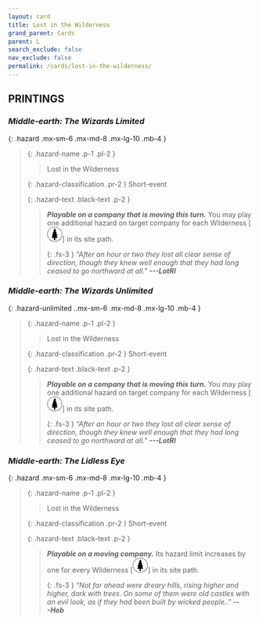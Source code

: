 ```yaml
---
layout: card
title: Lost in the Wilderness
grand_parent: Cards
parent: L
search_exclude: false
nav_exclude: false
permalink: /cards/lost-in-the-wilderness/
---
```


## PRINTINGS


### _Middle-earth: The Wizards Limited_

{: .hazard .mx-sm-6 .mx-md-8 .mx-lg-10 .mb-4 }
> {: .hazard-name .p-1 .pl-2 }
> > <div class="hazard-mp"></div>
> > <div class="card-name">Lost in the Wilderness</div>
>
> {: .hazard-classification .pr-2 }
> Short-event
>
> {: .hazard-text .black-text .p-2 }
> > ***Playable on a company that is moving this turn.*** You may play one additional hazard on target company for each Wilderness \[![](/assets/images/wilderness.svg)] in its site path. 
> > 
> > {: .fs-3 } 
> > _“After an hour or two they lost all clear sense of direction, though they knew well enough that they had long ceased to go northward at all."_ ***---&#65279;LotRI*** 
>

### _Middle-earth: The Wizards Unlimited_

{: .hazard-unlimited ..mx-sm-6 .mx-md-8 .mx-lg-10 .mb-4 }
> {: .hazard-name .p-1 .pl-2 }
> > <div class="hazard-mp"></div>
> > <div class="card-name">Lost in the Wilderness</div>
>
> {: .hazard-classification .pr-2 }
> Short-event
>
> {: .hazard-text .black-text .p-2 }
> > ***Playable on a company that is moving this turn.*** You may play one additional hazard on target company for each Wilderness \[![](/assets/images/wilderness.svg)] in its site path. 
> > 
> > {: .fs-3 } 
> > _“After an hour or two they lost all clear sense of direction, though they knew well enough that they had long ceased to go northward at all."_ ***---&#65279;LotRI*** 
>

### _Middle-earth: The Lidless Eye_

{: .hazard .mx-sm-6 .mx-md-8 .mx-lg-10 .mb-4 }
> {: .hazard-name .p-1 .pl-2 }
> > <div class="hazard-mp"></div>
> > <div class="card-name">Lost in the Wilderness</div>
>
> {: .hazard-classification .pr-2 }
> Short-event
>
> {: .hazard-text .black-text .p-2 }
> > ***Playable on a moving company.*** Its hazard limit increases by one for every Wilderness \[![](/assets/images/wilderness.svg)] in its site path. 
> > 
> > {: .fs-3 } 
> > _“Not far ahead were dreary hills, rising higher and higher, dark with trees. On some of them were old castles with an evil look, as if they had been built by wicked people.."_ ***---&#65279;Hob*** 
>
